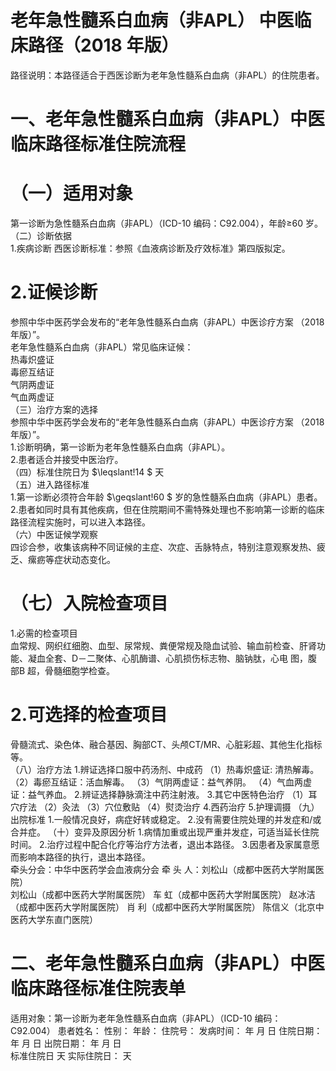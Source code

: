# 老年急性髓系白血病（非APL） 中医临床路径（2018 年版）  
路径说明：本路径适合于西医诊断为老年急性髓系白血病（非APL）的住院患者。  
# 一、老年急性髓系白血病（非APL）中医临床路径标准住院流程  
# （一）适用对象  
第一诊断为急性髓系白血病（非APL）（ICD-10 编码：C92.004），年龄≥60 岁。  
（二）诊断依据  
1.疾病诊断  西医诊断标准：参照《血液病诊断及疗效标准》第四版拟定。  
# 2.证候诊断  
参照中华中医药学会发布的“老年急性髓系白血病（非APL）中医诊疗方案
（2018 年版）”。  
老年急性髓系白血病（非APL）常见临床证候：  
热毒炽盛证  
毒瘀互结证  
气阴两虚证  
气血两虚证  
（三）治疗方案的选择  
参照中华中医药学会发布的“老年急性髓系白血病（非APL）中医诊疗方案
（2018 年版）”。  
1.诊断明确，第一诊断为老年急性髓系白血病（非APL）。  
2.患者适合并接受中医治疗。  
（四）标准住院日为 $\leqslant\!14 $ 天  
（五）进入路径标准  
1.第一诊断必须符合年龄 $\geqslant\!60 $ 岁的急性髓系白血病（非APL）患者。  
2.患者如同时具有其他疾病，但在住院期间不需特殊处理也不影响第一诊断的临床路径流程实施时，可以进入本路径。  
（六）中医证候学观察  
四诊合参，收集该病种不同证候的主症、次症、舌脉特点，特别注意观察发热、疲乏、瘰疬等症状动态变化。  
# （七）入院检查项目  
1.必需的检查项目  
血常规、网织红细胞、血型、尿常规、粪便常规及隐血试验、输血前检查、肝肾功能、凝血全套、D－二聚体、心肌酶谱、心肌损伤标志物、脑钠肽，心电 图，腹部B 超，骨髓细胞学检查。  
# 2.可选择的检查项目  
骨髓流式、染色体、融合基因、胸部CT、头颅CT/MR、心脏彩超、其他生化指标等。  
（八）治疗方法 1.辨证选择口服中药汤剂、中成药 （1）热毒炽盛证: 清热解毒。 （2）毒瘀互结证：活血解毒。 （3）气阴两虚证：益气养阴。 （4）气血两虚证：益气养血。 2.辨证选择静脉滴注中药注射液。 3.其它中医特色治疗 （1）耳穴疗法 （2）灸法 （3）穴位敷贴  （4）熨烫治疗 4.西药治疗  5.护理调摄 （九）出院标准 1.一般情况良好，病症好转或稳定。  2.没有需要住院处理的并发症和/或合并症。 （十）变异及原因分析 1.病情加重或出现严重并发症，可适当延长住院时间。 2.治疗过程中配合化疗等治疗方法者，退出本路径。 3.因患者及家属意愿而影响本路径的执行，退出本路径。  
牵头分会：中华中医药学会血液病分会 牵 头 人：刘松山（成都中医药大学附属医院）  
刘松山（成都中医药大学附属医院） 车  虹（成都中医药大学附属医院） 赵冰洁（成都中医药大学附属医院） 肖  利（成都中医药大学附属医院） 陈信义（北京中医药大学东直门医院）  
# 二、老年急性髓系白血病（非APL）中医临床路径标准住院表单  
适用对象：第一诊断为老年急性髓系白血病（非APL）（ICD-10 编码：C92.004） 患者姓名：    性别：   年龄：   住院号： 发病时间：    年  月  日     住院日期：   年  月  日   出院日期：   年  月  日  
标准住院日 天     实际住院日：  天  